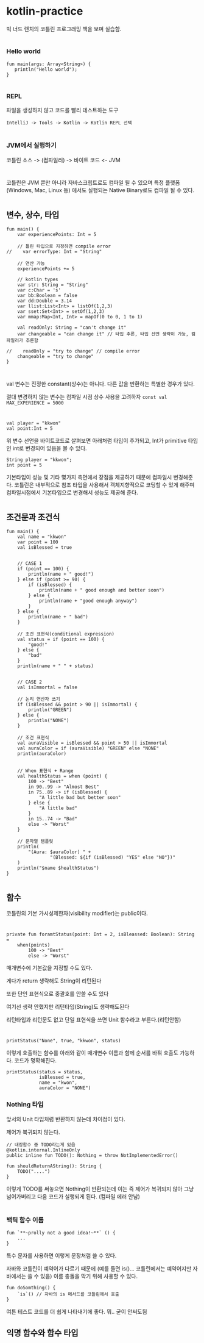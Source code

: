 # kotlin-practice
빅 너드 랜치의 코틀린 프로그래밍 책을 보며 실습함.
#


### Hello world
```
fun main(args: Array<String>) {
   println("Hello world");
}
```
#


### REPL
파일을 생성하지 않고 코드를 빨리 테스트하는 도구

`IntelliJ -> Tools -> Kotlin -> Kotlin REPL 선택`
#

### JVM에서 실행하기
코틀린 소스 -> (컴파일러) -> 바이트 코드 <- JVM
#

코틀린은 JVM 뿐만 아니라 자바스크립트로도 컴파일 될 수 있으며 특정 플랫폼(Windows, Mac, Linux 등) 에서도 실행되는 Native Binary로도 컴파일 될 수 있다. 
#



## 변수, 상수, 타입
```
fun main() {
    var experiencePoints: Int = 5

    // 틀린 타입으로 지정하면 compile error
//    var errorType: Int = "String" 

    // 연산 가능
    experiencePoints += 5 

    // kotlin types
    var str: String = "String"
    var c:Char = 's'
    var bb:Boolean = false
    var dd:Double = 3.14
    var llist:List<Int> = listOf(1,2,3)
    var sset:Set<Int> = setOf(1,2,3)
    var mmap:Map<Int, Int> = mapOf(0 to 0, 1 to 1)

    val readOnly: String = "can't change it"
    var changeable = "can change it" // 타입 추론, 타입 선언 생략이 가능, 컴파일러가 추론함

//    readOnly = "try to change" // compile error
    changeable = "try to change"
}
```
#


val 변수는 진정한 constant(상수)는 아니다. 다른 값을 반환하는 특별한 경우가 있다.

절대 변경하지 않는 변수는 컴파일 시점 상수 사용을 고려하자
`const val MAX_EXPERIENCE = 5000`
#


```
val player = "kkwon"
val point:Int = 5
```
위 변수 선언을 바이트코드로 살펴보면 아래처럼 타입이 추가되고, Int가 primitive 타입인 int로 변경되어 있음을 볼 수 있다.  
```
String player = "kkwon";
int point = 5
```
기본타입이 성능 및 기타 몇가지 측면에서 장점을 제공하기 때문에 컴파일시 변경해준다. 
코틀린은 내부적으로 참조 타입을 사용해서 객체지향적으로 코딩할 수 있게 해주며
컴파일시점에서 기본타입으로 변경해서 성능도 제공해 준다. 
#


## 조건문과 조건식
```
fun main() {
    val name = "kkwon"
    var point = 100
    val isBlessed = true


    // CASE 1
    if (point == 100) {
        println(name + " good!")
    } else if (point >= 90) {
        if (isBlessed) {
            println(name + " good enough and better soon")
        } else {
            println(name + "good enough anyway")
        }
    } else {
        println(name + " bad")
    }

    // 조건 표현식(conditional expression)
    val status = if (point == 100) {
        "good!"
    } else {
        "bad"
    }
    println(name + " " + status)


    // CASE 2
    val isImmortal = false

    // 논리 연산자 쓰기
    if (isBlessed && point > 90 || isImmortal) {
        println("GREEN")
    } else {
        println("NONE")
    }

    // 조건 표현식
    val auraVisible = isBlessed && point > 50 || isImmortal
    val auraColor = if (auraVisible) "GREEN" else "NONE"
    println(auraColor)


    // When 표현식 + Range
    val healthStatus = when (point) {
        100 -> "Best"
        in 90..99 -> "Almost Best"
        in 75..89 -> if (isBlessed) {
            "A little bad but better soon"
        } else {
            "A little bad"
        }
        in 15..74 -> "Bad"
        else -> "Worst"
    }

    // 문자열 템플릿
    println(
        "(Aura: $auraColor) " +
                "(Blessed: ${if (isBlessed) "YES" else "NO"})"
    )
    println("$name $healthStatus")
}
```
#


## 함수
코틀린의 기본 가시성제한자(visibility modifier)는 public이다.
#

```
private fun foramtStatus(point: Int = 2, isBleassed: Boolean): String =
    when(points)
        100 -> "Best"
        else -> "Worst"
```
매개변수에 기본값을 지정할 수도 있다.

게다가 return 생략해도 String이 리턴된다

또한 단인 표현식으로 중괄호를 안쓸 수도 있다

여기선 생략 안했지만 리턴타입(String)도 생략해도된다

리턴타입과 리턴문도 없고 단일 표현식을 쓰면 Unit 함수라고 부른다.(리턴안함) 
#


`printStatus("None", true, "kkwon", status)`

이렇게 호출하는 함수를 아래와 같이 매개변수 이름과 함께 순서를 바꿔 호출도 가능하다. 코드가 명확해진다.  

```
printStatus(status = status,
            isBlessed = true,
            name = "kwon",
            auraColor = "NONE")
```   
### Nothing 타입
앞서의 Unit 타입처럼 반환하지 않는데 차이점이 있다.
 
제어가 복귀되지 않는다.

```
// 내장함수 중 TODO라는게 있음
@kotlin.internal.InlineOnly
public inline fun TODO(): Nothing = throw NotImplementedError()

fun shouldReturnAString(): String {
    TODO("....")
}
``` 
이렇게 TODO를 써놓으면 Nothing이 반환되는데 이는 즉 제어가 복귀되지 않아 그냥 넘어가버리고 다음 코드가 실행되게 된다. 
(컴파일 에러 안남)
#

### 백틱 함수 이름
```
fun `**~prolly not a good idea!~**` () {
    ...
}
```
특수 문자를 사용하면 이렇게 문장처럼 쓸 수 있다. 

자바와 코틀린이 예약어가 다르기 때문에 (예를 들면 is()... 코틀린에서는 예약어지만 자바에서는 쓸 수 있음)
이름 충돌을 막기 위해 사용할 수 있다.

```
fun doSomthing() {
    `is`() // 자바의 is 메서드를 코틀린에서 호출
}
```
여튼 테스트 코드를 더 쉽게 나타내기에 좋다. 뭐.. 굳이 안써도됨 


## 익명 함수와 함수 타입 









